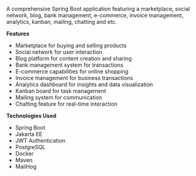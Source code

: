 A comprehensive Spring Boot application featuring a marketplace,
social network, blog, bank management, e-commerce, invoice 
management, analytics, kanban, mailing, chatting and etc.


**Features**

* Marketplace for buying and selling products
* Social network for user interaction
* Blog platform for content creation and sharing
* Bank management system for transactions
* E-commerce capabilities for online shopping
* Invoice management for business transactions
* Analytics dashboard for insights and data visualization
* Kanban board for task management
* Mailing system for communication
* Chatting feature for real-time interaction

**Technologies Used**

* Spring Boot
* Jakarta EE
* JWT Authentication
* PostgreSQL
* Docker
* Maven
* MailHog
